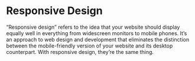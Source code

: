# Responsive Design

“Responsive design” refers to the idea that your website should display equally well in everything from widescreen monitors to mobile phones. It’s an approach to web design and development that eliminates the distinction between the mobile-friendly version of your website and its desktop counterpart. With responsive design, they’re the same thing.